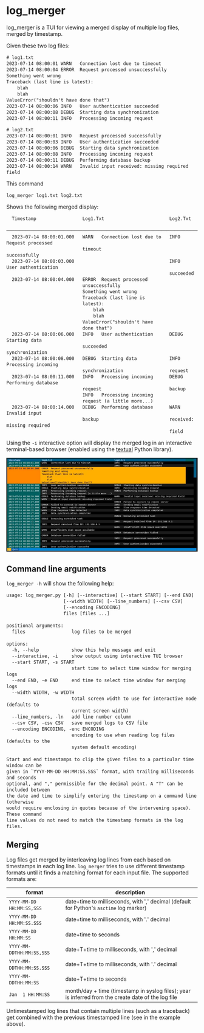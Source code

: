 # log_merger

log_merger is a TUI for viewing a merged display of multiple log files, merged by timestamp.

Given these two log files:

```
# log1.txt
2023-07-14 08:00:01 WARN   Connection lost due to timeout
2023-07-14 08:00:04 ERROR  Request processed unsuccessfully
Something went wrong
Traceback (last line is latest):
    blah
    blah
ValueError("shouldn't have done that")
2023-07-14 08:00:06 INFO   User authentication succeeded
2023-07-14 08:00:08 DEBUG  Starting data synchronization
2023-07-14 08:00:11 INFO   Processing incoming request
```

```
# log2.txt
2023-07-14 08:00:01 INFO   Request processed successfully
2023-07-14 08:00:03 INFO   User authentication succeeded
2023-07-14 08:00:06 DEBUG  Starting data synchronization
2023-07-14 08:00:08 INFO   Processing incoming request
2023-07-14 08:00:11 DEBUG  Performing database backup
2023-07-14 08:00:14 WARN   Invalid input received: missing required field
```
This command

    log_merger log1.txt log2.txt

Shows the following merged display:
```
  Timestamp                 Log1.Txt                        Log2.Txt             
 ─────────────────────────────────────────────────────────────────────────────────────────
  2023-07-14 08:00:01.000   WARN   Connection lost due to   INFO   Request processed
                            timeout                         successfully
  2023-07-14 08:00:03.000                                   INFO   User authentication
                                                            succeeded
  2023-07-14 08:00:04.000   ERROR  Request processed
                            unsuccessfully
                            Something went wrong
                            Traceback (last line is
                            latest):
                                blah
                                blah
                            ValueError("shouldn't have
                            done that")
  2023-07-14 08:00:06.000   INFO   User authentication      DEBUG  Starting data
                            succeeded                       synchronization
  2023-07-14 08:00:08.000   DEBUG  Starting data            INFO   Processing incoming
                            synchronization                 request
  2023-07-14 08:00:11.000   INFO   Processing incoming      DEBUG  Performing database
                            request                         backup
                            INFO   Processing incoming
                            request (a little more...)
  2023-07-14 08:00:14.000   DEBUG  Performing database      WARN   Invalid input
                            backup                          received: missing required
                                                            field
```

Using the `-i` interactive option will display the merged log in an interactive terminal-based browser
(enabled using the [textual](https://textual.textualize.io) Python library).

![Image](static/log1_log2_merged_tui_lr.jpg)

## Command line arguments

`log_merger -h` will show the following help:

```
usage: log_merger.py [-h] [--interactive] [--start START] [--end END]
                     [--width WIDTH] [--line_numbers] [--csv CSV]
                     [--encoding ENCODING]
                     files [files ...]

positional arguments:
  files                 log files to be merged

options:
  -h, --help            show this help message and exit
  --interactive, -i     show output using interactive TUI browser
  --start START, -s START
                        start time to select time window for merging logs
  --end END, -e END     end time to select time window for merging logs
  --width WIDTH, -w WIDTH
                        total screen width to use for interactive mode (defaults to
                        current screen width)
  --line_numbers, -ln   add line number column
  --csv CSV, -csv CSV   save merged logs to CSV file
  --encoding ENCODING, -enc ENCODING
                        encoding to use when reading log files (defaults to the
                        system default encoding)

Start and end timestamps to clip the given files to a particular time window can be
given in `YYYY-MM-DD HH:MM:SS.SSS` format, with trailing milliseconds and seconds
optional, and "," permissible for the decimal point. A "T" can be included between
the date and time to simplify entering the timestamp on a command line (otherwise
would require enclosing in quotes because of the intervening space). These command
line values do not need to match the timestamp formats in the log files.
```

## Merging

Log files get merged by interleaving log lines from each based on timestamps in each log line. `log_merger` tries to 
use different timestamp formats until it finds a matching format for each input file. The supported formats are:

| format                    | description                                                                                         |
|---------------------------|-----------------------------------------------------------------------------------------------------|
| `YYYY-MM-DD HH:MM:SS,SSS` | date+time to milliseconds, with ',' decimal (default for Python's `asctime` log marker)             |
| `YYYY-MM-DD HH:MM:SS.SSS` | date+time to milliseconds, with '.' decimal                                                         |
| `YYYY-MM-DD HH:MM:SS`     | date+time to seconds                                                                                |
| `YYYY-MM-DDTHH:MM:SS,SSS` | date+T+time to milliseconds, with ',' decimal                                                       |
| `YYYY-MM-DDTHH:MM:SS.SSS` | date+T+time to milliseconds, with '.' decimal                                                       |
| `YYYY-MM-DDTHH:MM:SS`     | date+T+time to seconds                                                                              |
| `Jan  1 HH:MM:SS`         | month/day + time (timestamp in syslog files); year is inferred from the create date of the log file |


Untimestamped log lines that contain multiple lines (such as a traceback) get combined with the previous timestamped
line (see in the example above).
